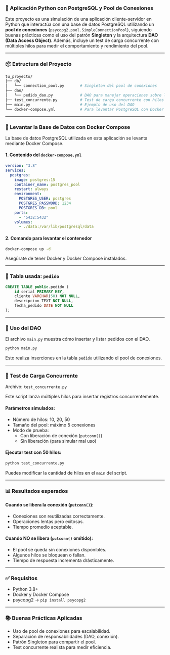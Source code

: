 ### 🐘 Aplicación Python con PostgreSQL y Pool de Conexiones

Este proyecto es una simulación de una aplicación cliente-servidor en Python que interactúa con una base de datos PostgreSQL utilizando un **pool de conexiones** (`psycopg2.pool.SimpleConnectionPool`), siguiendo buenas prácticas como el uso del patrón **Singleton** y la arquitectura **DAO (Data Access Object)**.
Además, incluye un test de carga concurrente con múltiples hilos para medir el comportamiento y rendimiento del pool.

---

### 📦 Estructura del Proyecto

```bash
tu_proyecto/
├── db/
│   └── connection_pool.py       # Singleton del pool de conexiones
├── dao/
│   └── pedido_dao.py            # DAO para manejar operaciones sobre la tabla pedido
├── test_concurrente.py          # Test de carga concurrente con hilos
├── main.py                      # Ejemplo de uso del DAO
└── docker-compose.yml           # Para levantar PostgreSQL con Docker
```

---

### 🐳 Levantar la Base de Datos con Docker Compose

La base de datos PostgreSQL utilizada en esta aplicación se levanta mediante Docker Compose.

#### 1. Contenido del `docker-compose.yml`

```yaml
version: "3.8"
services:
  postgres:
    image: postgres:15
    container_name: postgres_pool
    restart: always
    environment:
      POSTGRES_USER: postgres
      POSTGRES_PASSWORD: 1234
      POSTGRES_DB: pool
    ports:
      - "5432:5432"
    volumes:
      - ./data:/var/lib/postgresql/data
```

#### 2. Comando para levantar el contenedor

```bash
docker-compose up -d
```

Asegúrate de tener Docker y Docker Compose instalados.

---

### 🧾 Tabla usada: `pedido`

```sql
CREATE TABLE public.pedido (
	id serial PRIMARY KEY,
	cliente VARCHAR(50) NOT NULL,
	descripcion TEXT NOT NULL,
	fecha_pedido DATE NOT NULL
);
```

---

### 🚀 Uso del DAO

El archivo `main.py` muestra cómo insertar y listar pedidos con el DAO.

```bash
python main.py
```

Esto realiza inserciones en la tabla `pedido` utilizando el pool de conexiones.

---

### 🧪 Test de Carga Concurrente

Archivo: `test_concurrente.py`

Este script lanza múltiples hilos para insertar registros concurrentemente.

#### Parámetros simulados:
* Número de hilos: 10, 20, 50  
* Tamaño del pool: máximo 5 conexiones  
* Modo de prueba:  
  * Con liberación de conexión (`putconn()`)  
  * Sin liberación (para simular mal uso)

#### Ejecutar test con 50 hilos:

```bash
python test_concurrente.py
```

Puedes modificar la cantidad de hilos en el `main` del script.

---

### 📊 Resultados esperados

#### Cuando se libera la conexión (`putconn()`):
* Conexiones son reutilizadas correctamente.
* Operaciones lentas pero exitosas.
* Tiempo promedio aceptable.

#### Cuando NO se libera (`putconn()` omitido):
* El pool se queda sin conexiones disponibles.
* Algunos hilos se bloquean o fallan.
* Tiempo de respuesta incrementa drásticamente.

---

### ✅ Requisitos

* Python 3.8+
* Docker y Docker Compose
* psycopg2 → `pip install psycopg2`

---

### 📚 Buenas Prácticas Aplicadas

* Uso de pool de conexiones para escalabilidad.
* Separación de responsabilidades (DAO, conexión).
* Patrón Singleton para compartir el pool.
* Test concurrente realista para medir eficiencia.
